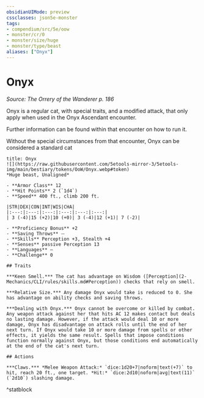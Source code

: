 ```yaml
---
obsidianUIMode: preview
cssclasses: json5e-monster
tags:
- compendium/src/5e/oow
- monster/cr/0
- monster/size/huge
- monster/type/beast
aliases: ["Onyx"]
---
```

# Onyx
*Source: The Orrery of the Wanderer p. 186*  

Onyx is a regular cat, with special traits, and a modified attack, that only apply when used in the Onyx Ascendant encounter.

Further information can be found within that encounter on how to run it.

Without the special circumstances from that encounter, Onyx can be considered a standard cat

```ad-statblock
title: Onyx
![](https://raw.githubusercontent.com/5etools-mirror-3/5etools-img/main/bestiary/tokens/OoW/Onyx.webp#token)
*Huge beast, Unaligned*

- **Armor Class** 12
- **Hit Points** 2 (`1d4`)
- **Speed** 400 ft., climb 200 ft.

|STR|DEX|CON|INT|WIS|CHA|
|:---:|:---:|:---:|:---:|:---:|:---:|
| 3 (-4)|15 (+2)|10 (+0)| 3 (-4)|12 (+1)| 7 (-2)|

- **Proficiency Bonus** +2
- **Saving Throws** ⏤
- **Skills** Perception +3, Stealth +4
- **Senses** passive Perception 13
- **Languages** —
- **Challenge** 0

## Traits

***Keen Smell.*** The cat has advantage on Wisdom ([Perception](2-Mechanics/CLI/rules/skills.md#Perception)) checks that rely on smell.

***Relative Size.*** Any damage Onyx would take is reduced to 0. She has advantage on ability checks and saving throws.

***Dealing with Onyx.*** Onyx cannot be overcome or killed by combat. Any weapon attack against her that hits AC 12 makes contact but deals no lasting damage. However, if the attack would deal 10 or more damage, Onyx has disadvantage on attack rolls until the end of her next turn. If Onyx would take 10 or more damage from spells or other effects, it yields the same result. Spells that impose conditions function normally against Onyx, but those conditions end automatically at the end of the cat's next turn.

## Actions

***Claws.*** *Melee Weapon Attack:* `dice:1d20+7|noform|text(+7)` to hit, reach 20 ft., one target. *Hit:* `dice:2d10|noform|avg|text(11)` (`2d10`) slashing damage.
```
^statblock
